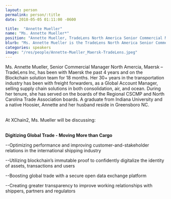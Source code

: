 ```yaml
---
layout: person
permalink: person/:title
date: 2018-05-05 01:11:00 -0600

title:  "Annette Mueller"
name: "Ms. Annette Mueller*"
position: "Annette Mueller, TradeLens North America Senior Commercial Manager, Maersk GTD Inc."
blurb: "Ms. Annette Mueller is the TradeLens North America Senior Commercial Manager at Maersk GTD Inc."
categories: speakers
image: "/res/people/Annette-Mueller_Maersk-TradeLens.jpeg"
---
```

Ms. Annette Mueller, Senior Commercial Manager North Amercia, Maersk – TradeLens Inc, has been with Maersk the past 4 years and on the Blockchain solution team for 18 months. Her 30+ years in the transportation industry has been with freight forwarders, as a Global Account Manager, selling supply chain solutions in both consolidation, air, and ocean. During her tenure, she has served on the boards of the Regional CSCMP and North Carolina Trade Association boards. A graduate from Indiana University and a native Hoosier, Annette and her husband reside in Greensboro NC. 

<br>
At XChain2, Ms. Mueller will be discussing:
<br>
<br>
<p><b>Digitizing Global Trade - Moving More than Cargo</b></p>

<p>--Optimizing performance and improving customer-and-stakeholder relations in the international shipping industry</p>
<p>--Utilizing blockchain’s immutable proof to confidently digitalize the identity of assets, transactions and users</p>
<p>--Boosting global trade with a secure open data exchange platform</p>
<p>--Creating greater transparency to improve working relationships with shippers, partners and regulators</p>
